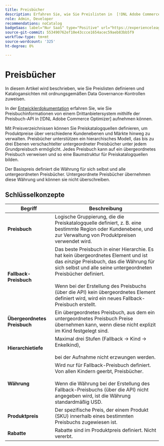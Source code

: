 ```yaml
---
title: Preisbücher
description: Erfahren Sie, wie Sie Preislisten in  [!DNL Adobe Commerce Optimizer] verwalten.
role: Admin, Developer
recommendations: noCatalog
badgeSaas: label="Nur SaaS" type="Positive" url="https://experienceleague.adobe.com/en/docs/commerce/user-guides/product-solutions" tooltip="Gilt nur für Adobe Commerce as a Cloud Service- und Adobe Commerce Optimizer-Projekte (von Adobe verwaltete SaaS-Infrastruktur)."
source-git-commit: 553490762ef10e43ccce1654acec59aeb83bb5f9
workflow-type: tm+mt
source-wordcount: '325'
ht-degree: 0%

---
```


# Preisbücher

In diesem Artikel wird beschrieben, wie Sie Preislisten definieren und Katalogansichten mit ordnungsgemäßen Data Governance-Kontrollen zuweisen.

In der [Entwicklerdokumentation](https://developer-stage.adobe.com/commerce/services/composable-catalog/data-ingestion/api-reference/#tag/Price-Books) erfahren Sie, wie Sie Preisbuchinformationen von einem Drittanbietersystem mithilfe der Preisbuch-API in [!DNL Adobe Commerce Optimizer] aufnehmen können.

Mit Preisverzeichnissen können Sie Preiskatalogquellen definieren, um Produktpreise über verschiedene Kundenebenen und Märkte hinweg zu verwalten. Preisbücher unterstützen ein hierarchisches Modell, das bis zu drei Ebenen verschachtelter untergeordneter Preisbücher unter jedem Grundpreisbuch ermöglicht. Jedes Preisbuch kann auf ein übergeordnetes Preisbuch verweisen und so eine Baumstruktur für Preiskatalogquellen bilden.

Der Basispreis definiert die Währung für sich selbst und alle untergeordneten Preisbücher. Untergeordnete Preisbücher übernehmen diese Währung und können sie nicht überschreiben.

## Schlüsselkonzepte

| Begriff | Beschreibung |
|------|-------------|
| **Preisbuch** | Logische Gruppierung, die die Preiskatalogquelle definiert, z. B. eine bestimmte Region oder Kundenebene, und zur Verwaltung von Produktpreisen verwendet wird. |
| **Fallback-Preisbuch** | Das beste Preisbuch in einer Hierarchie. Es hat kein übergeordnetes Element und ist das *einzige* Preisbuch, das die Währung für sich selbst und alle seine untergeordneten Preisbücher definiert.<br/><br/>Wenn bei der Erstellung des Preisbuchs (über die API) kein übergeordnetes Element definiert wird, wird ein neues Fallback-Preisbuch erstellt. |
| **Übergeordnetes Preisbuch** | Ein übergeordnetes Preisbuch, aus dem ein untergeordnetes Preisbuch Preise übernehmen kann, wenn diese nicht explizit im Kind festgelegt sind. |
| **Hierarchietiefe** | Maximal drei Stufen (Fallback → Kind → Enkelkind), <br/><br/> bei der Aufnahme nicht erzwungen werden. |
| **Währung** | Wird nur für Fallback-Preisbuch definiert. Von allen Kindern geerbt, Preisbücher.<br/><br/>Wenn die Währung bei der Erstellung des Fallback-Preisbuchs (über die API) nicht angegeben wird, ist die Währung standardmäßig USD. |
| **Produktpreis** | Der spezifische Preis, der einem Produkt (SKU) innerhalb eines bestimmten Preisbuchs zugewiesen ist. |
| **Rabatte** | Rabatte sind im Produktpreis definiert. Nicht vererbt. |
